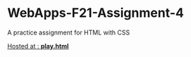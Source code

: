 # WebApps-F21-Assignment-4
A practice assignment for HTML with CSS

<a href= https://github.com/44-563-WebApps-F21/webapps-f21-assignment-4-Arunkumar3007.git> Hosted at : **[play.html](play.html)**